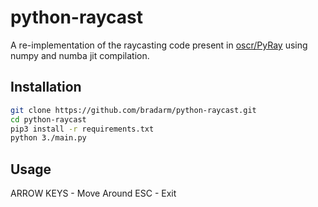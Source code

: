 # python-raycast
A re-implementation of the raycasting code present in [oscr/PyRay](https://github.com/oscr/PyRay) using numpy and numba jit compilation.

## Installation
```sh
git clone https://github.com/bradarm/python-raycast.git
cd python-raycast
pip3 install -r requirements.txt
python 3./main.py
```

## Usage
ARROW KEYS - Move Around
ESC - Exit
